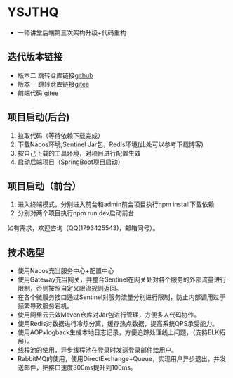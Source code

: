 # YSJTHQ
+ 一师讲堂后端第三次架构升级+代码重构

## 迭代版本链接 

+ 版本二 跳转仓库链接[github](https://github.com/firefox123456/yishijiangtang)
+ 版本一 跳转仓库链接[gitee](https://gitee.com/huangqi_lixin/online_education)
+ 前端代码 [gitee](https://gitee.com/huangqi_lixin/online-education-front)

## 项目启动(后台)

1. 拉取代码（等待依赖下载完成）
2. 下载Nacos环境,Sentinel Jar包，Redis环境(此处可以参考下载博客)
3. 按自己下载的工具环境，对项目进行配置生效
4. 启动后端项目（SpringBoot项目启动）

## 项目启动（前台）

1. 进入终端模式，分别进入前台和admin前台项目执行npm install下载依赖
2. 分别对两个项目执行npm run dev启动前台

如有需求，欢迎咨询（QQ(1793425543)，邮箱同号）。

## 技术选型

+ 使用Nacos充当服务中心+配置中心
+ 使用Gateway充当网关，并整合Sentinel在网关处对各个服务的外部流量进行限制，否则按照自定义限流规则返回。
+ 在各个微服务接口通过Sentinel对服务流量分别进行限制，防止内部调用过于频繁导致服务宕机。
+ 使用阿里云云效Maven仓库对Jar包进行管理，方便多人代码协作。
+ 使用Redis对数据进行冷热分离，缓存热点数据，提高系统QPS承受能力。
+ 使用AOP+logback生成本地日志记录，方便追踪处理线上问题，（支持ELK拓展）。
+ 线程池的使用，异步线程池在登录时发送登录邮件给用户。
+ RabbitMQ的使用，使用DirectExchange+Queue，实现用户异步退出，并发送邮件，把接口速度300ms提升到100ms。



